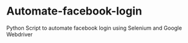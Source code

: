 # Automate-facebook-login
Python Script to automate facebook login using Selenium and Google Webdriver
